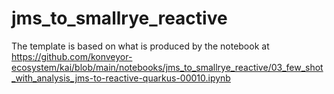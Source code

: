 # jms_to_smallrye_reactive

The template is based on what is produced by the notebook at https://github.com/konveyor-ecosystem/kai/blob/main/notebooks/jms_to_smallrye_reactive/03_few_shot_with_analysis_jms-to-reactive-quarkus-00010.ipynb
